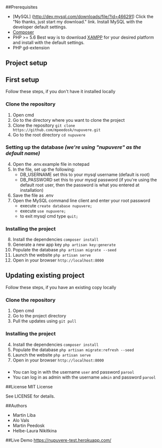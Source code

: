 ##Prerequisites

- [MySQL] (http://dev.mysql.com/downloads/file/?id=466291)
Click the "No thanks, just start my download." link. Install MySQL with the developer default settings.
- [Composer](https://getcomposer.org/)
- PHP >= 5.6
Best way is to download [XAMPP](https://www.apachefriends.org/index.html) for your desired platform and install with the default settings.
- PHP gd-extension

## Project setup

## First setup
Follow these steps, if you don't have it installed locally
### Clone the repository
1. Open cmd
2. Go to the directory where you want to clone the project
3. Clone the repository `git clone https://github.com/mpeedosk/nupuvere.git`
4. Go to the root directory `cd nupuvere`

### Setting up the database _(we're using "nupuvere" as the default name)_
4. Open the .env.example file in notepad
5. In the file, set up the following:
    * DB_USERNAME set this to your mysql username (default is root)
    * DB_PASSWORD set this to your mysql password (if you're using the default root user, then the password is what you entered at installation)
6. Save the file as .env
7. Open the  MySQL command line client and enter your root password
    * execute `create database nupuvere;`
    * execute `use nupuvere;`
    * to exit mysql cmd type `quit;`

### Installing the project
8. Install the dependencies `composer install`
9. Generate a new app key `php artisan key:generate`
10. Populate the database `php artisan migrate --seed`
11. Launch the website `php artisan serve`
12. Open in your browser `http://localhost:8000`

## Updating existing project
Follow these steps, if you have an existing copy locally
### Clone the repository
1. Open cmd
2. Go to the project directory
3. Pull the updates using `git pull`
### Installing the project
4. Install the dependencies `composer install`
5. Populate the database `php artisan migrate:refresh --seed`
6. Launch the website `php artisan serve`
7. Open in your browser `http://localhost:8000`

###
* You can log in with the username `user` and password `parool`
* You can log in as admin with the username `admin` and password `parool`
 
##License
MIT License

See LICENSE for details.

##Authors
- Martin Liba
- Alo Vals
- Martin Peedosk
- Helbe-Laura Nikitkina

##Live Demo
https://nupuvere-test.herokuapp.com/
